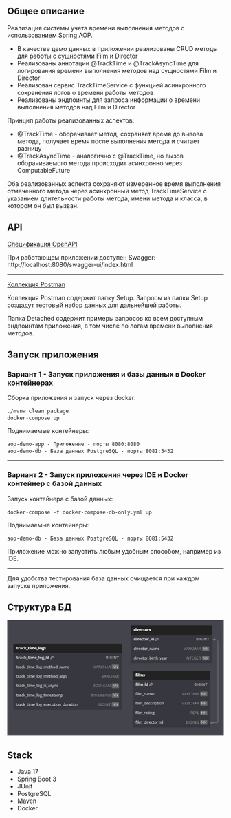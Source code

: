 ## Общее описание

Реализация системы учета времени выполнения методов с использованием Spring AOP.

- В качестве демо данных в приложении реализованы CRUD методы для работы с сущностями Film и Director
- Реализованы аннотации @TrackTime и @TrackAsyncTime для логирования времени выполнения методов над сущностями Film и Director
- Реализован сервис TrackTimeService с функцией асинхронного сохранения логов о времени работы методов
- Реализованы эндпоинты для запроса информации о времени выполнения методов над Film и Director

Принцип работы реализованных аспектов:
- @TrackTime - оборачивает метод, сохраняет время до вызова метода, получает время после выполнения метода и считает разницу
- @TrackAsyncTime - аналогично с @TrackTime, но вызов оборачиваемого метода происходит асинхронно через ComputableFuture

Оба реализованных аспекта сохраняют измеренное время выполнения отмеченного метода через асинхронный метод TrackTimeService с указанием длительности работы метода, имени метода и класса, в котором он был вызван.

## API
[Спецификация OpenAPI](./api/api-docs.json)

При работающем приложении доступен Swagger: http://localhost:8080/swagger-ui/index.html

***

[Коллекция Postman](./api/AopDemo.postman_collection.json)

Коллекция Postman содержит папку Setup. Запросы из папки Setup создадут тестовый набор данных для дальнейшей работы.

Папка Detached содержит примеры запросов ко всем доступным эндпоинтам приложения, в том числе по логам времени выполнения методов.

## Запуск приложения
### Вариант 1 - Запуск приложения и базы данных в Docker контейнерах

Сборка приложения и запуск через docker:

```
./mvnw clean package
docker-compose up
```

Поднимаемые контейнеры:

```
aop-demo-app - Приложение - порты 8080:8080
aop-demo-db - База данных PostgreSQL - порты 8081:5432
```

***

### Вариант 2 - Запуск приложения через IDE и Docker контейнер с базой данных

Запуск контейнера с базой данных:

```
docker-compose -f docker-compose-db-only.yml up
```

Поднимаемые контейнеры:

```
aop-demo-db - База данных PostgreSQL - порты 8081:5432
```

Приложение можно запустить любым удобным способом, например из IDE.

***

Для удобства тестирования база данных очищается при каждом запуске приложения.

## Структура БД

<p align="center">
  <img src="db_schema.png">
</p>

## Stack

- Java 17
- Spring Boot 3
- JUnit
- PostgreSQL
- Maven
- Docker
